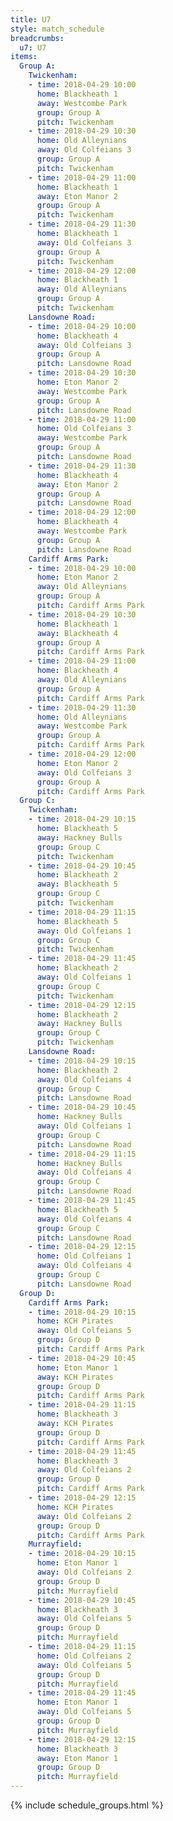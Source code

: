 ```yaml
---
title: U7
style: match_schedule
breadcrumbs:
  u7: U7
items:
  Group A:
    Twickenham:
    - time: 2018-04-29 10:00
      home: Blackheath 1
      away: Westcombe Park
      group: Group A
      pitch: Twickenham
    - time: 2018-04-29 10:30
      home: Old Alleynians
      away: Old Colfeians 3
      group: Group A
      pitch: Twickenham
    - time: 2018-04-29 11:00
      home: Blackheath 1
      away: Eton Manor 2
      group: Group A
      pitch: Twickenham
    - time: 2018-04-29 11:30
      home: Blackheath 1
      away: Old Colfeians 3
      group: Group A
      pitch: Twickenham
    - time: 2018-04-29 12:00
      home: Blackheath 1
      away: Old Alleynians
      group: Group A
      pitch: Twickenham
    Lansdowne Road:
    - time: 2018-04-29 10:00
      home: Blackheath 4
      away: Old Colfeians 3
      group: Group A
      pitch: Lansdowne Road
    - time: 2018-04-29 10:30
      home: Eton Manor 2
      away: Westcombe Park
      group: Group A
      pitch: Lansdowne Road
    - time: 2018-04-29 11:00
      home: Old Colfeians 3
      away: Westcombe Park
      group: Group A
      pitch: Lansdowne Road
    - time: 2018-04-29 11:30
      home: Blackheath 4
      away: Eton Manor 2
      group: Group A
      pitch: Lansdowne Road
    - time: 2018-04-29 12:00
      home: Blackheath 4
      away: Westcombe Park
      group: Group A
      pitch: Lansdowne Road
    Cardiff Arms Park:
    - time: 2018-04-29 10:00
      home: Eton Manor 2
      away: Old Alleynians
      group: Group A
      pitch: Cardiff Arms Park
    - time: 2018-04-29 10:30
      home: Blackheath 1
      away: Blackheath 4
      group: Group A
      pitch: Cardiff Arms Park
    - time: 2018-04-29 11:00
      home: Blackheath 4
      away: Old Alleynians
      group: Group A
      pitch: Cardiff Arms Park
    - time: 2018-04-29 11:30
      home: Old Alleynians
      away: Westcombe Park
      group: Group A
      pitch: Cardiff Arms Park
    - time: 2018-04-29 12:00
      home: Eton Manor 2
      away: Old Colfeians 3
      group: Group A
      pitch: Cardiff Arms Park
  Group C:
    Twickenham:
    - time: 2018-04-29 10:15
      home: Blackheath 5
      away: Hackney Bulls
      group: Group C
      pitch: Twickenham
    - time: 2018-04-29 10:45
      home: Blackheath 2
      away: Blackheath 5
      group: Group C
      pitch: Twickenham
    - time: 2018-04-29 11:15
      home: Blackheath 5
      away: Old Colfeians 1
      group: Group C
      pitch: Twickenham
    - time: 2018-04-29 11:45
      home: Blackheath 2
      away: Old Colfeians 1
      group: Group C
      pitch: Twickenham
    - time: 2018-04-29 12:15
      home: Blackheath 2
      away: Hackney Bulls
      group: Group C
      pitch: Twickenham
    Lansdowne Road:
    - time: 2018-04-29 10:15
      home: Blackheath 2
      away: Old Colfeians 4
      group: Group C
      pitch: Lansdowne Road
    - time: 2018-04-29 10:45
      home: Hackney Bulls
      away: Old Colfeians 1
      group: Group C
      pitch: Lansdowne Road
    - time: 2018-04-29 11:15
      home: Hackney Bulls
      away: Old Colfeians 4
      group: Group C
      pitch: Lansdowne Road
    - time: 2018-04-29 11:45
      home: Blackheath 5
      away: Old Colfeians 4
      group: Group C
      pitch: Lansdowne Road
    - time: 2018-04-29 12:15
      home: Old Colfeians 1
      away: Old Colfeians 4
      group: Group C
      pitch: Lansdowne Road
  Group D:
    Cardiff Arms Park:
    - time: 2018-04-29 10:15
      home: KCH Pirates
      away: Old Colfeians 5
      group: Group D
      pitch: Cardiff Arms Park
    - time: 2018-04-29 10:45
      home: Eton Manor 1
      away: KCH Pirates
      group: Group D
      pitch: Cardiff Arms Park
    - time: 2018-04-29 11:15
      home: Blackheath 3
      away: KCH Pirates
      group: Group D
      pitch: Cardiff Arms Park
    - time: 2018-04-29 11:45
      home: Blackheath 3
      away: Old Colfeians 2
      group: Group D
      pitch: Cardiff Arms Park
    - time: 2018-04-29 12:15
      home: KCH Pirates
      away: Old Colfeians 2
      group: Group D
      pitch: Cardiff Arms Park
    Murrayfield:
    - time: 2018-04-29 10:15
      home: Eton Manor 1
      away: Old Colfeians 2
      group: Group D
      pitch: Murrayfield
    - time: 2018-04-29 10:45
      home: Blackheath 3
      away: Old Colfeians 5
      group: Group D
      pitch: Murrayfield
    - time: 2018-04-29 11:15
      home: Old Colfeians 2
      away: Old Colfeians 5
      group: Group D
      pitch: Murrayfield
    - time: 2018-04-29 11:45
      home: Eton Manor 1
      away: Old Colfeians 5
      group: Group D
      pitch: Murrayfield
    - time: 2018-04-29 12:15
      home: Blackheath 3
      away: Eton Manor 1
      group: Group D
      pitch: Murrayfield
---
```


{% include schedule_groups.html %}
